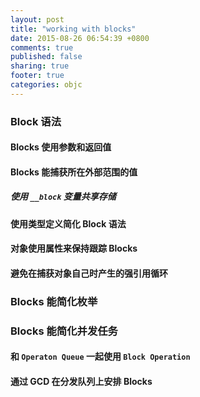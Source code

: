 ```yaml
---
layout: post
title: "working with blocks"
date: 2015-08-26 06:54:39 +0800
comments: true
published: false
sharing: true
footer: true
categories: objc
---
```


### Block 语法

#### Blocks 使用参数和返回值

#### Blocks 能捕获所在外部范围的值

##### 使用 `__block` 变量共享存储

#### 使用类型定义简化 Block 语法

#### 对象使用属性来保持跟踪 Blocks

#### 避免在捕获对象自己时产生的强引用循环

### Blocks 能简化枚举

### Blocks 能简化并发任务

#### 和 `Operaton Queue` 一起使用 `Block Operation`


#### 通过 GCD 在分发队列上安排 Blocks 





